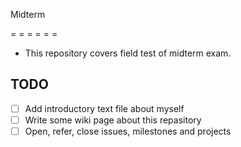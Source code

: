 Midterm

= = = = = =

 * This repository covers field test of midterm exam.

 ## TODO

 * [ ] Add introductory text file about myself
 * [ ] Write some wiki page about this repasitory
 * [ ] Open, refer, close issues, milestones and projects
